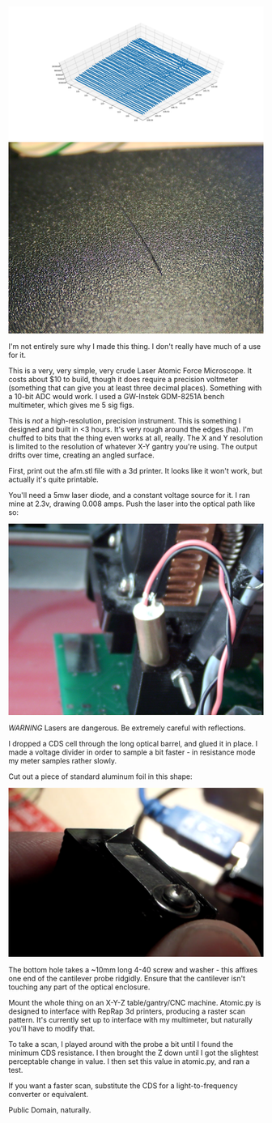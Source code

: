 ![](/figure_5.png)
![](/scratch.jpg)

I'm not entirely sure why I made this thing. I don't really have much of a use for it.

This is a very, very simple, very crude Laser Atomic Force Microscope. It costs about $10 to build, though it does require a precision voltmeter (something that can give you at least three decimal places). Something with a 10-bit ADC would work. I used a GW-Instek GDM-8251A bench multimeter, which gives me 5 sig figs.

This is *not* a high-resolution, precision instrument. This is something I designed and built in <3 hours. It's very rough around the edges (ha). I'm chuffed to bits that the thing even works at all, really. The X and Y resolution is limited to the resolution of whatever X-Y gantry you're using. The output drifts over time, creating an angled surface. 

First, print out the afm.stl file with a 3d printer. It looks like it won't work, but actually it's quite printable.

You'll need a 5mw laser diode, and a constant voltage source for it. I ran mine at 2.3v, drawing 0.008 amps. Push the laser into the optical path like so:

![Like so.](/laser.jpg)

*WARNING* Lasers are dangerous. Be extremely careful with reflections. 

I dropped a CDS cell through the long optical barrel, and glued it in place. I made a voltage divider in order to sample a bit faster - in resistance mode my meter samples rather slowly.

Cut out a piece of standard aluminum foil in this shape:

![Like so.](/probe.png)

The bottom hole takes a ~10mm long 4-40 screw and washer - this affixes one end of the cantilever probe ridgidly. Ensure that the cantilever isn't touching any part of the optical enclosure.

Mount the whole thing on an X-Y-Z table/gantry/CNC machine. Atomic.py is designed to interface with RepRap 3d printers, producing a raster scan pattern. It's currently set up to interface with my multimeter, but naturally you'll have to modify that.

To take a scan, I played around with the probe a bit until I found the minimum CDS resistance. I then brought the Z down until I got the slightest perceptable change in value. I then set this value in atomic.py, and ran a test.

If you want a faster scan, substitute the CDS for a light-to-frequency converter or equivalent.

Public Domain, naturally.


